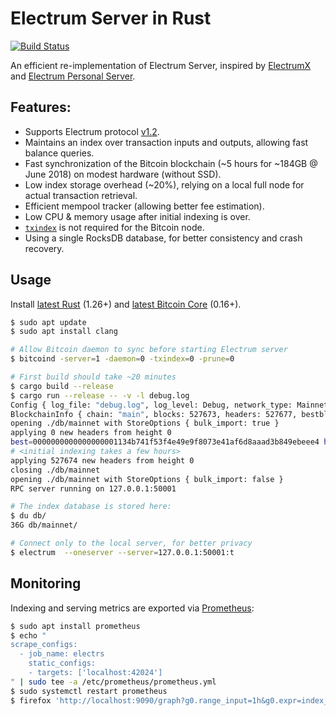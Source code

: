 # Electrum Server in Rust

[![Build Status](https://travis-ci.com/romanz/electrs.svg?branch=master)](https://travis-ci.com/romanz/electrs)

An efficient re-implementation of Electrum Server, inspired by [ElectrumX](https://github.com/kyuupichan/electrumx)
and [Electrum Personal Server](https://github.com/chris-belcher/electrum-personal-server/).

## Features:

 * Supports Electrum protocol [v1.2](https://electrumx.readthedocs.io/en/latest/protocol.html).
 * Maintains an index over transaction inputs and outputs, allowing fast balance queries.
 * Fast synchronization of the Bitcoin blockchain (~5 hours for ~184GB @ June 2018) on modest hardware (without SSD).
 * Low index storage overhead (~20%), relying on a local full node for actual transaction retrieval.
 * Efficient mempool tracker (allowing better fee estimation).
 * Low CPU & memory usage after initial indexing is over.
 * [`txindex`](https://github.com/bitcoin/bitcoin/blob/81069a75bd71f21f9cbab97c68f7347073cc9ae5/src/init.cpp#L406) is not required for the Bitcoin node.
 * Using a single RocksDB database, for better consistency and crash recovery.

## Usage

Install [latest Rust](https://rustup.rs/) (1.26+) and [latest Bitcoin Core](https://bitcoincore.org/en/download/) (0.16+).

```bash
$ sudo apt update
$ sudo apt install clang

# Allow Bitcoin daemon to sync before starting Electrum server
$ bitcoind -server=1 -daemon=0 -txindex=0 -prune=0

# First build should take ~20 minutes
$ cargo build --release
$ cargo run --release -- -v -l debug.log
Config { log_file: "debug.log", log_level: Debug, network_type: Mainnet, db_path: "./db/mainnet", rpc_addr: V4(127.0.0.1:50001), monitoring_addr: V4(127.0.0.1:42024) }
BlockchainInfo { chain: "main", blocks: 527673, headers: 527677, bestblockhash: "0000000000000000001134b741f53f4e49e9f8073e41af6d8aaad3b849ebeee4", size_on_disk: 196048138442, pruned: false }
opening ./db/mainnet with StoreOptions { bulk_import: true }
applying 0 new headers from height 0
best=0000000000000000001134b741f53f4e49e9f8073e41af6d8aaad3b849ebeee4 height=527673 @ 2018-06-16T04:03:53Z (527674 left to index)
# <initial indexing takes a few hours>
applying 527674 new headers from height 0
closing ./db/mainnet
opening ./db/mainnet with StoreOptions { bulk_import: false }
RPC server running on 127.0.0.1:50001

# The index database is stored here:
$ du db/
36G db/mainnet/

# Connect only to the local server, for better privacy
$ electrum  --oneserver --server=127.0.0.1:50001:t
```

## Monitoring

Indexing and serving metrics are exported via [Prometheus](https://github.com/pingcap/rust-prometheus):

```bash
$ sudo apt install prometheus
$ echo "
scrape_configs:
  - job_name: electrs
    static_configs:
    - targets: ['localhost:42024']
" | sudo tee -a /etc/prometheus/prometheus.yml
$ sudo systemctl restart prometheus
$ firefox 'http://localhost:9090/graph?g0.range_input=1h&g0.expr=index_height&g0.tab=0'
```
